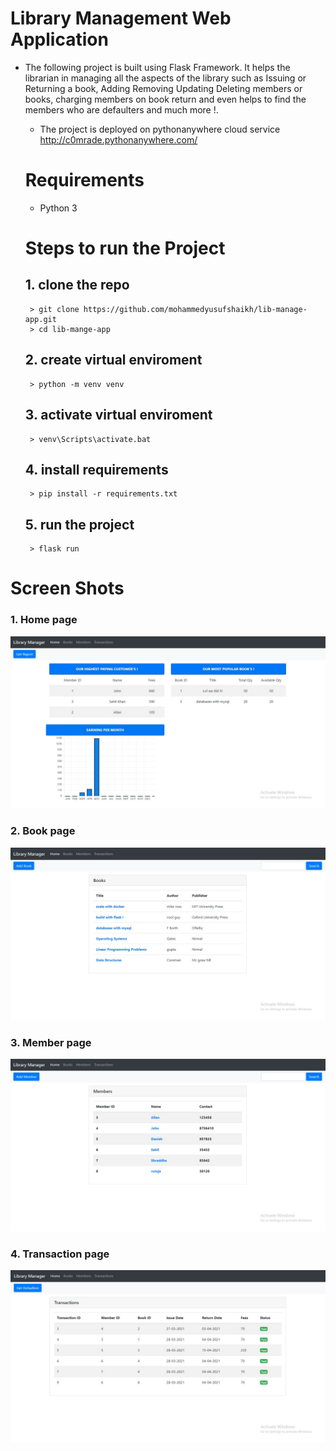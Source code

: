 # Library Management Web Application

* The following project is built using Flask Framework. It helps the librarian in managing all the aspects of the library 
  such as Issuing or Returning a book, Adding Removing Updating Deleting members or books, charging members on book return
  and even helps to find the members who are defaulters and much more !.
  
  * The project is deployed on pythonanywhere cloud service http://c0mrade.pythonanywhere.com/ 
  
  # Requirements
  * Python 3
  
  # Steps to run the Project
  
    ## 1. clone the repo
    ```
     > git clone https://github.com/mohammedyusufshaikh/lib-manage-app.git
     > cd lib-mange-app
    ``` 
    
    ## 2. create virtual enviroment
    ```
     > python -m venv venv
    ``` 
    
    ## 3. activate virtual enviroment
    ```
     > venv\Scripts\activate.bat
    ``` 
    
    ## 4. install requirements
    ```
     > pip install -r requirements.txt
    ``` 
    
    ## 5. run the project
    ```
     > flask run
    ``` 
    
 # Screen Shots
   ### 1. Home page
 ![Screenshot](screenshot/home_page.jpg)
 
   ### 2. Book page
 ![Screenshot](screenshot/books_page.jpg)
 
  ### 3. Member page
 ![Screenshot](screenshot/member_page.jpg)
 
  ### 4. Transaction page
 ![Screenshot](screenshot/transactions_page.jpg)
